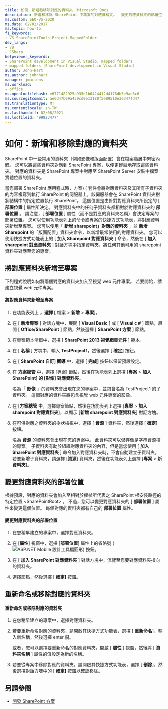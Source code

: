 ```yaml
---
title: 如何：新增和移除對應的資料夾 |Microsoft Docs
description: 新增和移除 SharePoint 中專案的對應資料夾。  變更對應資料夾的部署位置。 重新命名或移除對應的資料夾。
ms.custom: SEO-VS-2020
ms.date: 02/02/2017
ms.topic: how-to
f1_keywords:
- VS.SharePointTools.Project.MappedFolder
dev_langs:
- VB
- CSharp
helpviewer_keywords:
- SharePoint development in Visual Studio, mapped folders
- mapped folders [SharePoint development in Visual Studio]
author: John-Hart
ms.author: johnhart
manager: jmartens
ms.workload:
- office
ms.openlocfilehash: e6771482925a935d1b6424412d4176db5e9ad6c6
ms.sourcegitcommit: ae6d47b09a439cd0e13180f5e89510e3e347fd47
ms.translationtype: MT
ms.contentlocale: zh-TW
ms.lasthandoff: 02/08/2021
ms.locfileid: "99923477"
---
```

# <a name="how-to-add-and-remove-mapped-folders"></a>如何：新增和移除對應的資料夾
  SharePoint 中一些常用的資料夾（例如影像和版面配置）會在檔案階層中緊密內嵌。 您可以將這些資料夾對應到 SharePoint 專案，以便更輕鬆地存取這些資料夾。 對應的資料夾是 SharePoint 專案中對應至 SharePoint Server 安裝中檔案實體位置的資料夾。

 當您部署 SharePoint 應用程式時，方案)  ( 套件會將對應資料夾及其所有子資料夾的內容複寫到執行 SharePoint 的伺服器上，該伺服器會在 SharePoint 資料夾樹狀結構中的指定位置執行 SharePoint。 這個位置是由針對對應資料夾所設定的 [ **部署位置** ] 屬性所決定。 對應資料夾中的任何子資料夾都相對於對應資料夾的 **部署位置** 。 請注意，[ **部署位置** ] 屬性（而不是對應的資料夾名稱）會決定專案的部署位置。
您可以使用功能表列上的命令或專案的快捷方式功能表，將對應資料夾新增至專案。 您可以使用「 **新增 sharepoint」對應的資料夾** ，並 **新增 Sharepoint** 的「版面配置」資料夾命令，以新增最常使用的對應資料夾。 您可以使用快捷方式功能表上的 [ **加入 Sharepoint 對應資料夾** ] 命令，然後在 [ **加入 sharepoint 對應資料夾** ] 對話方塊中指定資料夾，將任何其他可用的 sharepoint 資料夾對應至您的專案。

## <a name="add-mapped-folders-to-a-project"></a>將對應資料夾新增至專案
 下列程式說明如何將兩個對應的資料夾加入至視覺 web 元件專案。 若要開始，請建立視覺 web 元件專案。

#### <a name="to-add-mapped-folders-to-a-project"></a>將對應資料夾新增至專案

1. 在功能表列上 **，選擇 [** 檔案  >  **新增**  >  **專案**]。

2. 在 [ **新增專案** ] 對話方塊中，展開 [ **Visual Basic** ] 或 [ **Visual c #** ] 節點，展開 [ **Office/SharePoint** ] 節點，然後選擇 [ **SharePoint 方案** ] 節點。

3. 在專案範本清單中，選擇 [ **SharePoint 2013 視覺網頁元件** ] 範本。

4. 在 [ **名稱** ] 方塊中，輸入 **TestProject1**，然後選擇 [ **確定]** 按鈕。

5. 在 [ **SharePoint 自訂] 嚮導** 中，選擇 [ **完成]** 按鈕以保留預設設定。

6. 在 **方案總管** 中，選擇 [專案] 節點，然後在功能表列上選擇 [**專案**  >  **加入 SharePoint] 的 [影像] 對應資料夾**。

     名為「 **影像** 」的資料夾會出現在您的專案中，並包含名為 TestProject1 的子資料夾。 這個對應的資料夾將包含視覺 web 元件專案的影像。

7. 在 [**方案總管** 中，選擇專案節點，然後在功能表列上選擇 [**專案**  >  **加入 sharepoint 對應資料夾**]，以顯示 [**新增 sharepoint 對應資料夾**] 對話方塊。

8. 在可供對應之資料夾的樹狀檢視中，選擇 [ **資源** ] 資料夾，然後選擇 [ **確定]** 按鈕。

     名為 **資源** 的資料夾會出現在您的專案中。 此資料夾可以儲存像是字串資源檔的專案。 子資料夾有助於組織對應資料夾的內容，但是當您使用 [ **加入 SharePoint 對應資料夾** ] 命令加入對應資料夾時，不會自動建立子資料夾。 若要新增子資料夾，請選擇 [**資源**] 資料夾，然後在功能表列上選擇 [**專案**  >  **新資料夾**]。

## <a name="change-the-deployment-location-of-a-mapped-folder"></a>變更對應資料夾的部署位置
 根據預設，對應的資料夾會加入至相對於權杖所代表之 SharePoint 根安裝路徑的特定位置 \<SharePointRoot> 。 不過，您可以變更對應資料夾的 [ **部署位置** ] 屬性來變更這個位置。 每個對應的資料夾都有自己的 **部署位置** 屬性。

#### <a name="to-change-the-deployment-location-of-a-mapped-folder"></a>變更對應資料夾的部署位置

1. 在您稍早建立的專案中，選擇對應資料夾。

2. 在 [**屬性**] 視窗中，選擇 [**部署位置**] 屬性上的省略號 (![ASP.NET Mobile 設計工具橢圓形](../sharepoint/media/mwellipsis.gif "ASP.NET Mobile 設計工具橢圓形")) 按鈕。

3. 在 [ **加入 SharePoint 對應資料夾** ] 對話方塊中，流覽至您要對應資料夾指向的資料夾。

4. 選擇節點，然後選擇 [ **確定]** 按鈕。

## <a name="rename-or-remove-mapped-folders"></a>重新命名或移除對應的資料夾

#### <a name="to-rename-or-remove-a-mapped-folder"></a>重新命名或移除對應的資料夾

1. 在您稍早建立的專案中，選擇對應資料夾。

2. 若要重新命名對應的資料夾，請開啟其快捷方式功能表，選擇 [ **重新命名**]，輸入新名稱，然後選擇 enter 鍵。

     或者，您可以選擇要重新命名的對應資料夾，開啟 [ **屬性** ] 視窗，然後將 [ **資料夾名稱** ] 屬性的值設定為新的名稱。

3. 若要從專案中移除對應的資料夾，請開啟其快捷方式功能表，選擇 [ **刪除**]，然後選擇對話方塊中的 [ **確定]** 按鈕以確認移除。

## <a name="see-also"></a>另請參閱
- [開發 SharePoint 方案](../sharepoint/developing-sharepoint-solutions.md)
